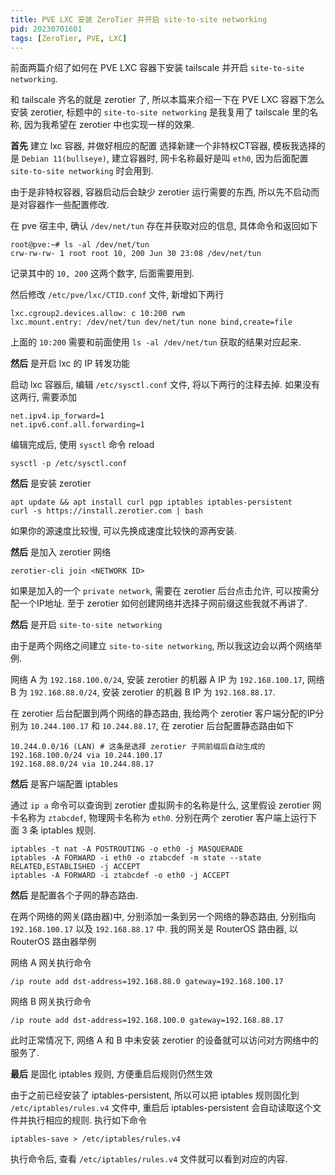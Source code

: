 ```yaml
---
title: PVE LXC 安装 ZeroTier 并开启 site-to-site networking
pid: 20230701601
tags: [ZeroTier, PVE, LXC]
---
```


前面两篇介绍了如何在 PVE LXC 容器下安装 tailscale 并开启 `site-to-site networking`.

和 tailscale 齐名的就是 zerotier 了, 所以本篇来介绍一下在 PVE LXC 容器下怎么安装 zerotier, 标题中的 `site-to-site networking` 是我复用了 tailscale 里的名称, 因为我希望在 zerotier 中也实现一样的效果.

**首先** 建立 lxc 容器, 并做好相应的配置
选择新建一个非特权CT容器, 模板我选择的是 `Debian 11(bullseye)`, 建立容器时, 网卡名称最好是叫 `eth0`, 因为后面配置 `site-to-site networking` 时会用到.

由于是非特权容器, 容器启动后会缺少 zerotier 运行需要的东西, 所以先不启动而是对容器作一些配置修改.

在 pve 宿主中, 确认 `/dev/net/tun` 存在并获取对应的信息, 具体命令和返回如下

```
root@pve:~# ls -al /dev/net/tun
crw-rw-rw- 1 root root 10, 200 Jun 30 23:08 /dev/net/tun
```

记录其中的 `10, 200` 这两个数字, 后面需要用到.

然后修改 `/etc/pve/lxc/CTID.conf` 文件, 新增如下两行

```
lxc.cgroup2.devices.allow: c 10:200 rwm
lxc.mount.entry: /dev/net/tun dev/net/tun none bind,create=file
```

上面的 `10:200` 需要和前面使用 `ls -al /dev/net/tun` 获取的结果对应起来.

**然后** 是开启 lxc 的 IP 转发功能

启动 lxc 容器后, 编辑 `/etc/sysctl.conf` 文件, 将以下两行的注释去掉. 如果没有这两行, 需要添加

```
net.ipv4.ip_forward=1
net.ipv6.conf.all.forwarding=1
```

编辑完成后, 使用 `sysctl` 命令 reload

```
sysctl -p /etc/sysctl.conf
```

**然后** 是安装 zerotier

```
apt update && apt install curl pgp iptables iptables-persistent
curl -s https://install.zerotier.com | bash
```

如果你的源速度比较慢, 可以先换成速度比较快的源再安装.

**然后** 是加入 zerotier 网络

```
zerotier-cli join <NETWORK ID>
```

如果是加入的一个 `private network`, 需要在 zerotier 后台点击允许, 可以按需分配一个IP地址. 至于 zerotier 如何创建网络并选择子网前缀这些我就不再讲了.

**然后** 是开启 `site-to-site networking`

由于是两个网络之间建立 `site-to-site networking`, 所以我这边会以两个网络举例.

网络 A 为 `192.168.100.0/24`, 安装 zerotier 的机器 A IP 为 `192.168.100.17`, 网络 B 为 `192.168.88.0/24`, 安装 zerotier 的机器 B IP 为 `192.168.88.17`.

在 zerotier 后台配置到两个网络的静态路由, 我给两个 zerotier 客户端分配的IP分别为 `10.244.100.17` 和 `10.244.88.17`, 在 zerotier 后台配置静态路由如下

```
10.244.0.0/16 (LAN) # 这条是选择 zerotier 子网前缀后自动生成的
192.168.100.0/24 via 10.244.100.17
192.168.88.0/24 via 10.244.88.17
```

**然后** 是客户端配置 iptables

通过 `ip a` 命令可以查询到 zerotier 虚拟网卡的名称是什么, 这里假设 zerotier 网卡名称为 `ztabcdef`, 物理网卡名称为 `eth0`. 分别在两个 zerotier 客户端上运行下面 3 条 iptables 规则.

```
iptables -t nat -A POSTROUTING -o eth0 -j MASQUERADE
iptables -A FORWARD -i eth0 -o ztabcdef -m state --state RELATED,ESTABLISHED -j ACCEPT
iptables -A FORWARD -i ztabcdef -o eth0 -j ACCEPT
```

**然后** 是配置各个子网的静态路由.

在两个网络的网关(路由器)中, 分别添加一条到另一个网络的静态路由, 分别指向 `192.168.100.17` 以及 `192.168.88.17` 中. 我的网关是 RouterOS 路由器, 以 RouterOS 路由器举例

网络 A 网关执行命令
```
/ip route add dst-address=192.168.88.0 gateway=192.168.100.17
```

网络 B 网关执行命令
```
/ip route add dst-address=192.168.100.0 gateway=192.168.88.17
```

此时正常情况下, 网络 A 和 B 中未安装 zerotier 的设备就可以访问对方网络中的服务了.

**最后** 是固化 iptables 规则, 方便重启后规则仍然生效

由于之前已经安装了 iptables-persistent, 所以可以把 iptables 规则固化到 `/etc/iptables/rules.v4` 文件中, 重启后 iptables-persistent 会自动读取这个文件并执行相应的规则. 执行如下命令

```
iptables-save > /etc/iptables/rules.v4
```

执行命令后, 查看 `/etc/iptables/rules.v4` 文件就可以看到对应的内容.